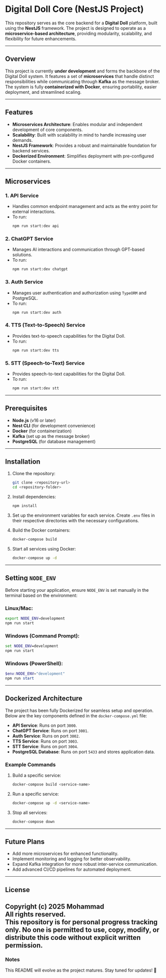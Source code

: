 # Digital Doll Core (NestJS Project)

This repository serves as the core backend for a **Digital Doll** platform, built using the **NestJS** framework. The project is designed to operate as a **microservice-based architecture**, providing modularity, scalability, and flexibility for future enhancements.

---

## Overview

This project is currently **under development** and forms the backbone of the Digital Doll system. It features a set of **microservices** that handle distinct responsibilities while communicating through **Kafka** as the message broker. The system is fully **containerized with Docker**, ensuring portability, easier deployment, and streamlined scaling.

---

## Features

- **Microservices Architecture**: Enables modular and independent development of core components.
- **Scalability**: Built with scalability in mind to handle increasing user demands.
- **NestJS Framework**: Provides a robust and maintainable foundation for backend services.
- **Dockerized Environment**: Simplifies deployment with pre-configured Docker containers.

---

## Microservices

### 1. **API Service**
- Handles common endpoint management and acts as the entry point for external interactions.
- To run:
  ```bash
  npm run start:dev api
  ```

### 2. **ChatGPT Service**
- Manages AI interactions and communication through GPT-based solutions.
- To run:
  ```bash
  npm run start:dev chatgpt
  ```

### 3. **Auth Service**
- Manages user authentication and authorization using `TypeORM` and PostgreSQL.
- To run:
  ```bash
  npm run start:dev auth
  ```

### 4. **TTS (Text-to-Speech) Service**
- Provides text-to-speech capabilities for the Digital Doll.
- To run:
  ```bash
  npm run start:dev tts
  ```
### 5. **STT (Speech-to-Text) Service**
- Provides speech-to-text capabilities for the Digital Doll.
- To run:
  ```bash
  npm run start:dev stt
  ```
---

## Prerequisites

- **Node.js** (v16 or later)
- **Nest CLI** (for development convenience)
- **Docker** (for containerization)
- **Kafka** (set up as the message broker)
- **PostgreSQL** (for database management)

---

## Installation

1. Clone the repository:
   ```bash
   git clone <repository-url>
   cd <repository-folder>
   ```

2. Install dependencies:
   ```bash
   npm install
   ```

3. Set up the environment variables for each service. Create `.env` files in their respective directories with the necessary configurations.

4. Build the Docker containers:
   ```bash
   docker-compose build
   ```

5. Start all services using Docker:
   ```bash
   docker-compose up -d
   ```

---

## Setting `NODE_ENV`

Before starting your application, ensure `NODE_ENV` is set manually in the terminal based on the environment:

### Linux/Mac:
```bash
export NODE_ENV=development
npm run start
```

### Windows (Command Prompt):
```cmd
set NODE_ENV=development
npm run start
```

### Windows (PowerShell):
```powershell
$env:NODE_ENV="development"
npm run start
```

---

## Dockerized Architecture

The project has been fully Dockerized for seamless setup and operation. Below are the key components defined in the `docker-compose.yml` file:

- **API Service**: Runs on port `3000`.
- **ChatGPT Service**: Runs on port `3001`.
- **Auth Service**: Runs on port `3002`.
- **TTS Service**: Runs on port `3003`.
- **STT Service**: Runs on port `3004`.
- **PostgreSQL Database**: Runs on port `5433` and stores application data.

### Example Commands

1. Build a specific service:
   ```bash
   docker-compose build <service-name>
   ```

2. Run a specific service:
   ```bash
   docker-compose up -d <service-name>
   ```

3. Stop all services:
   ```bash
   docker-compose down
   ```

---

## Future Plans

- Add more microservices for enhanced functionality.
- Implement monitoring and logging for better observability.
- Expand Kafka integration for more robust inter-service communication.
- Add advanced CI/CD pipelines for automated deployment.

---

## License

Copyright (c) 2025 Mohammad  
All rights reserved.  
This repository is for personal progress tracking only. 
No one is permitted to use, copy, modify, or distribute this code without explicit written permission.
---

### Notes
This README will evolve as the project matures. Stay tuned for updates! 🚀
